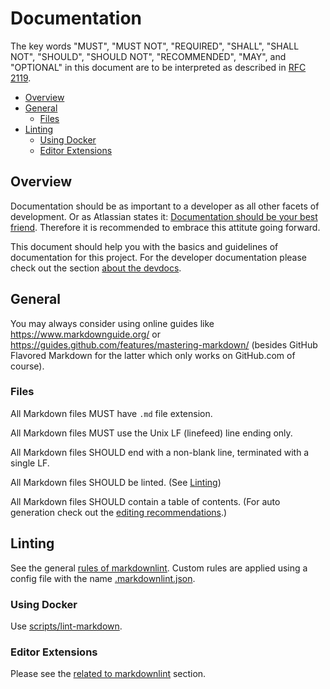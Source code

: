 # Documentation <!-- omit in toc -->

The key words "MUST", "MUST NOT", "REQUIRED", "SHALL", "SHALL NOT", "SHOULD", "SHOULD NOT", "RECOMMENDED", "MAY", and "OPTIONAL" in this document are to be interpreted as described in [RFC 2119](https://datatracker.ietf.org/doc/html/rfc2119).

- [Overview](#overview)
- [General](#general)
  - [Files](#files)
- [Linting](#linting)
  - [Using Docker](#using-docker)
  - [Editor Extensions](#editor-extensions)

## Overview

Documentation should be as important to a developer as all other facets of development.
Or as Atlassian states it: [Documentation should be your best friend](https://www.atlassian.com/work-management/documentation/importance-of-documentation).
Therefore it is recommended to embrace this attitute going forward.

This document should help you with the basics and guidelines of documentation for this project.
For the developer documentation please check out the section [about the devdocs](/about-devdocs.html).

## General

You may always consider using online guides like <https://www.markdownguide.org/> or <https://guides.github.com/features/mastering-markdown/> (besides GitHub Flavored Markdown for the latter which only works on GitHub.com of course).

### Files

All Markdown files MUST have `.md` file extension.

All Markdown files MUST use the Unix LF (linefeed) line ending only.

All Markdown files SHOULD end with a non-blank line, terminated with a single LF.

All Markdown files SHOULD be linted. (See [Linting](#linting))

All Markdown files SHOULD contain a table of contents. (For auto generation check out the [editing recommendations](#editing).)

## Linting

See the general [rules of markdownlint](https://github.com/DavidAnson/markdownlint/blob/main/doc/Rules.md).
Custom rules are applied using a config file with the name [.markdownlint.json](https://gitlab.com/foodsharing-dev/foodsharing/-/blob/master/.markdownlint.json).

### Using Docker

Use [scripts/lint-markdown](/scripts.html#script-overview).

### Editor Extensions

Please see the [related to markdownlint](https://github.com/DavidAnson/markdownlint#related) section.
